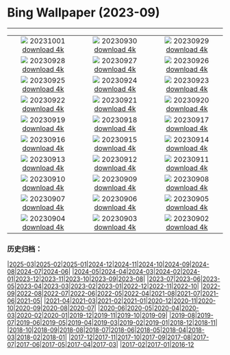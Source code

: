 # Bing Wallpaper (2023-09)
**************
| | | |
| :----: | :----: | :----: |
| ![](https://www.bing.com/th?id=OHR.ShenandoahFoliage_EN-US9719781431_1920x1080.jpg) 20231001 [download 4k](https://www.bing.com/th?id=OHR.ShenandoahFoliage_EN-US9719781431_UHD.jpg) | ![](https://www.bing.com/th?id=OHR.GuiyangMoon_EN-US2407385108_1920x1080.jpg) 20230930 [download 4k](https://www.bing.com/th?id=OHR.GuiyangMoon_EN-US2407385108_UHD.jpg) | ![](https://www.bing.com/th?id=OHR.MaritimeDay_EN-US2262770680_1920x1080.jpg) 20230929 [download 4k](https://www.bing.com/th?id=OHR.MaritimeDay_EN-US2262770680_UHD.jpg) |
| ![](https://www.bing.com/th?id=OHR.CapriKrupp_EN-US2044781395_1920x1080.jpg) 20230928 [download 4k](https://www.bing.com/th?id=OHR.CapriKrupp_EN-US2044781395_UHD.jpg) | ![](https://www.bing.com/th?id=OHR.VeniceSkatePark_EN-US1972530060_1920x1080.jpg) 20230927 [download 4k](https://www.bing.com/th?id=OHR.VeniceSkatePark_EN-US1972530060_UHD.jpg) | ![](https://www.bing.com/th?id=OHR.GlacierBayOtter_EN-US1818492105_1920x1080.jpg) 20230926 [download 4k](https://www.bing.com/th?id=OHR.GlacierBayOtter_EN-US1818492105_UHD.jpg) |
| ![](https://www.bing.com/th?id=OHR.FraserRiverBC_EN-US1696932265_1920x1080.jpg) 20230925 [download 4k](https://www.bing.com/th?id=OHR.FraserRiverBC_EN-US1696932265_UHD.jpg) | ![](https://www.bing.com/th?id=OHR.CottonwoodCanyon_EN-US1573845041_1920x1080.jpg) 20230924 [download 4k](https://www.bing.com/th?id=OHR.CottonwoodCanyon_EN-US1573845041_UHD.jpg) | ![](https://www.bing.com/th?id=OHR.ShamwariRhino_EN-US1414731584_1920x1080.jpg) 20230923 [download 4k](https://www.bing.com/th?id=OHR.ShamwariRhino_EN-US1414731584_UHD.jpg) |
| ![](https://www.bing.com/th?id=OHR.NobelNorway_EN-US3740897457_1920x1080.jpg) 20230922 [download 4k](https://www.bing.com/th?id=OHR.NobelNorway_EN-US3740897457_UHD.jpg) | ![](https://www.bing.com/th?id=OHR.ArkadiaPark_EN-US3604031201_1920x1080.jpg) 20230921 [download 4k](https://www.bing.com/th?id=OHR.ArkadiaPark_EN-US3604031201_UHD.jpg) | ![](https://www.bing.com/th?id=OHR.SplugenPass_EN-US5807017383_1920x1080.jpg) 20230920 [download 4k](https://www.bing.com/th?id=OHR.SplugenPass_EN-US5807017383_UHD.jpg) |
| ![](https://www.bing.com/th?id=OHR.MilkyWayPortugal_EN-US3289730564_1920x1080.jpg) 20230919 [download 4k](https://www.bing.com/th?id=OHR.MilkyWayPortugal_EN-US3289730564_UHD.jpg) | ![](https://www.bing.com/th?id=OHR.CubanTody_EN-US3083797062_1920x1080.jpg) 20230918 [download 4k](https://www.bing.com/th?id=OHR.CubanTody_EN-US3083797062_UHD.jpg) | ![](https://www.bing.com/th?id=OHR.OktoberfestWorkers_EN-US5478786117_1920x1080.jpg) 20230917 [download 4k](https://www.bing.com/th?id=OHR.OktoberfestWorkers_EN-US5478786117_UHD.jpg) |
| ![](https://www.bing.com/th?id=OHR.MissionRuins_EN-US2486545022_1920x1080.jpg) 20230916 [download 4k](https://www.bing.com/th?id=OHR.MissionRuins_EN-US2486545022_UHD.jpg) | ![](https://www.bing.com/th?id=OHR.MongoliaHorses_EN-US2400199558_1920x1080.jpg) 20230915 [download 4k](https://www.bing.com/th?id=OHR.MongoliaHorses_EN-US2400199558_UHD.jpg) | ![](https://www.bing.com/th?id=OHR.HemakutaHill_EN-US2233323383_1920x1080.jpg) 20230914 [download 4k](https://www.bing.com/th?id=OHR.HemakutaHill_EN-US2233323383_UHD.jpg) |
| ![](https://www.bing.com/th?id=OHR.NorthSeaStairs_EN-US2097672090_1920x1080.jpg) 20230913 [download 4k](https://www.bing.com/th?id=OHR.NorthSeaStairs_EN-US2097672090_UHD.jpg) | ![](https://www.bing.com/th?id=OHR.BridgeMemorial_EN-US1953692613_1920x1080.jpg) 20230912 [download 4k](https://www.bing.com/th?id=OHR.BridgeMemorial_EN-US1953692613_UHD.jpg) | ![](https://www.bing.com/th?id=OHR.WalrusSvalbard_EN-US1836032120_1920x1080.jpg) 20230911 [download 4k](https://www.bing.com/th?id=OHR.WalrusSvalbard_EN-US1836032120_UHD.jpg) |
| ![](https://www.bing.com/th?id=OHR.AyutthayaTemple_EN-US1726415748_1920x1080.jpg) 20230910 [download 4k](https://www.bing.com/th?id=OHR.AyutthayaTemple_EN-US1726415748_UHD.jpg) | ![](https://www.bing.com/th?id=OHR.BathCircus_EN-US1560951776_1920x1080.jpg) 20230909 [download 4k](https://www.bing.com/th?id=OHR.BathCircus_EN-US1560951776_UHD.jpg) | ![](https://www.bing.com/th?id=OHR.CamelsAbove_EN-US3904666620_1920x1080.jpg) 20230908 [download 4k](https://www.bing.com/th?id=OHR.CamelsAbove_EN-US3904666620_UHD.jpg) |
| ![](https://www.bing.com/th?id=OHR.CreteHarbor_EN-US3759550362_1920x1080.jpg) 20230907 [download 4k](https://www.bing.com/th?id=OHR.CreteHarbor_EN-US3759550362_UHD.jpg) | ![](https://www.bing.com/th?id=OHR.MountSegla_EN-US3570750349_1920x1080.jpg) 20230906 [download 4k](https://www.bing.com/th?id=OHR.MountSegla_EN-US3570750349_UHD.jpg) | ![](https://www.bing.com/th?id=OHR.LaborDayWorkers_EN-US3448430770_1920x1080.jpg) 20230905 [download 4k](https://www.bing.com/th?id=OHR.LaborDayWorkers_EN-US3448430770_UHD.jpg) |
| ![](https://www.bing.com/th?id=OHR.ManhattanAerial_EN-US3290111355_1920x1080.jpg) 20230904 [download 4k](https://www.bing.com/th?id=OHR.ManhattanAerial_EN-US3290111355_UHD.jpg) | ![](https://www.bing.com/th?id=OHR.TinyHummer_EN-US3171586787_1920x1080.jpg) 20230903 [download 4k](https://www.bing.com/th?id=OHR.TinyHummer_EN-US3171586787_UHD.jpg) | ![](https://www.bing.com/th?id=OHR.TurkeyTailMush_EN-US2958542405_1920x1080.jpg) 20230902 [download 4k](https://www.bing.com/th?id=OHR.TurkeyTailMush_EN-US2958542405_UHD.jpg) |

### 历史归档：

|[2025-03](bing/2025-03/2025-03.md)|[2025-02](bing/2025-02/2025-02.md)|[2025-01](bing/2025-01/2025-01.md)|[2024-12](bing/2024-12/2024-12.md)|[2024-11](bing/2024-11/2024-11.md)|[2024-10](bing/2024-10/2024-10.md)|[2024-09](bing/2024-09/2024-09.md)|[2024-08](bing/2024-08/2024-08.md)|[2024-07](bing/2024-07/2024-07.md)|[2024-06](bing/2024-06/2024-06.md)|
|[2024-05](bing/2024-05/2024-05.md)|[2024-04](bing/2024-04/2024-04.md)|[2024-03](bing/2024-03/2024-03.md)|[2024-02](bing/2024-02/2024-02.md)|[2024-01](bing/2024-01/2024-01.md)|[2023-12](bing/2023-12/2023-12.md)|[2023-11](bing/2023-11/2023-11.md)|[2023-10](bing/2023-10/2023-10.md)|[2023-09](bing/2023-09/2023-09.md)|[2023-08](bing/2023-08/2023-08.md)|
|[2023-07](bing/2023-07/2023-07.md)|[2023-06](bing/2023-06/2023-06.md)|[2023-05](bing/2023-05/2023-05.md)|[2023-04](bing/2023-04/2023-04.md)|[2023-03](bing/2023-03/2023-03.md)|[2023-02](bing/2023-02/2023-02.md)|[2023-01](bing/2023-01/2023-01.md)|[2022-12](bing/2022-12/2022-12.md)|[2022-11](bing/2022-11/2022-11.md)|[2022-10](bing/2022-10/2022-10.md)|
|[2022-09](bing/2022-09/2022-09.md)|[2022-08](bing/2022-08/2022-08.md)|[2022-07](bing/2022-07/2022-07.md)|[2022-06](bing/2022-06/2022-06.md)|[2022-05](bing/2022-05/2022-05.md)|[2022-04](bing/2022-04/2022-04.md)|[2021-08](bing/2021-08/2021-08.md)|[2021-07](bing/2021-07/2021-07.md)|[2021-06](bing/2021-06/2021-06.md)|[2021-05](bing/2021-05/2021-05.md)|
|[2021-04](bing/2021-04/2021-04.md)|[2021-03](bing/2021-03/2021-03.md)|[2021-02](bing/2021-02/2021-02.md)|[2021-01](bing/2021-01/2021-01.md)|[2020-12](bing/2020-12/2020-12.md)|[2020-11](bing/2020-11/2020-11.md)|[2020-10](bing/2020-10/2020-10.md)|[2020-09](bing/2020-09/2020-09.md)|[2020-08](bing/2020-08/2020-08.md)|[2020-07](bing/2020-07/2020-07.md)|
|[2020-06](bing/2020-06/2020-06.md)|[2020-05](bing/2020-05/2020-05.md)|[2020-04](bing/2020-04/2020-04.md)|[2020-03](bing/2020-03/2020-03.md)|[2020-02](bing/2020-02/2020-02.md)|[2020-01](bing/2020-01/2020-01.md)|[2019-12](bing/2019-12/2019-12.md)|[2019-11](bing/2019-11/2019-11.md)|[2019-10](bing/2019-10/2019-10.md)|[2019-09](bing/2019-09/2019-09.md)|
|[2019-08](bing/2019-08/2019-08.md)|[2019-07](bing/2019-07/2019-07.md)|[2019-06](bing/2019-06/2019-06.md)|[2019-05](bing/2019-05/2019-05.md)|[2019-04](bing/2019-04/2019-04.md)|[2019-03](bing/2019-03/2019-03.md)|[2019-02](bing/2019-02/2019-02.md)|[2019-01](bing/2019-01/2019-01.md)|[2018-12](bing/2018-12/2018-12.md)|[2018-11](bing/2018-11/2018-11.md)|
|[2018-10](bing/2018-10/2018-10.md)|[2018-09](bing/2018-09/2018-09.md)|[2018-08](bing/2018-08/2018-08.md)|[2018-07](bing/2018-07/2018-07.md)|[2018-06](bing/2018-06/2018-06.md)|[2018-05](bing/2018-05/2018-05.md)|[2018-04](bing/2018-04/2018-04.md)|[2018-03](bing/2018-03/2018-03.md)|[2018-02](bing/2018-02/2018-02.md)|[2018-01](bing/2018-01/2018-01.md)|
|[2017-12](bing/2017-12/2017-12.md)|[2017-11](bing/2017-11/2017-11.md)|[2017-10](bing/2017-10/2017-10.md)|[2017-09](bing/2017-09/2017-09.md)|[2017-08](bing/2017-08/2017-08.md)|[2017-07](bing/2017-07/2017-07.md)|[2017-06](bing/2017-06/2017-06.md)|[2017-05](bing/2017-05/2017-05.md)|[2017-04](bing/2017-04/2017-04.md)|[2017-03](bing/2017-03/2017-03.md)|
|[2017-02](bing/2017-02/2017-02.md)|[2017-01](bing/2017-01/2017-01.md)|[2016-12](bing/2016-12/2016-12.md)